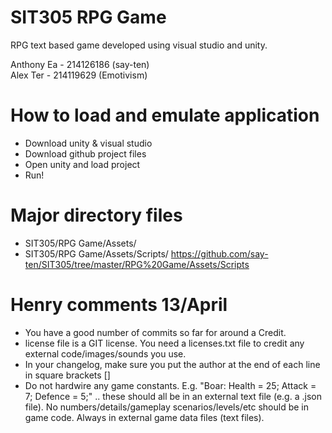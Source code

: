 # SIT305 RPG Game
RPG text based game developed using visual studio and unity.

Anthony Ea - 214126186 (say-ten)  
Alex Ter - 214119629 (Emotivism)  

# How to load and emulate application
- Download unity & visual studio
- Download github project files
- Open unity and load project
- Run!

# Major directory files
- SIT305/RPG Game/Assets/
- SIT305/RPG Game/Assets/Scripts/
https://github.com/say-ten/SIT305/tree/master/RPG%20Game/Assets/Scripts



# Henry comments 13/April
- You have a good number of commits so far for around a Credit.
- license file is a GIT license. You need a licenses.txt file to credit any external code/images/sounds you use.
- In your changelog, make sure you put the author at the end of each line in square brackets []
- Do not hardwire any game constants. E.g. "Boar: Health = 25; Attack = 7; Defence = 5;" .. these should all be in an external text file (e.g. a .json file). No numbers/details/gameplay scenarios/levels/etc should be in game code. Always in external game data files (text files).

